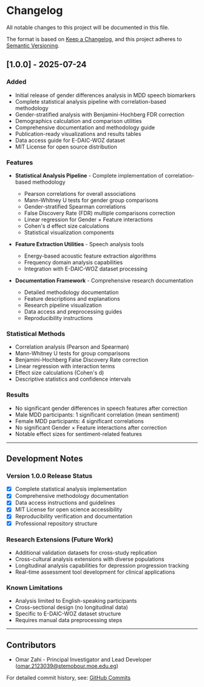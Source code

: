 # Changelog

All notable changes to this project will be documented in this file.

The format is based on [Keep a Changelog](https://keepachangelog.com/en/1.0.0/),
and this project adheres to [Semantic Versioning](https://semver.org/spec/v2.0.0.html).

## [1.0.0] - 2025-07-24

### Added
- Initial release of gender differences analysis in MDD speech biomarkers
- Complete statistical analysis pipeline with correlation-based methodology
- Gender-stratified analysis with Benjamini-Hochberg FDR correction
- Demographics calculation and comparison utilities
- Comprehensive documentation and methodology guide
- Publication-ready visualizations and results tables
- Data access guide for E-DAIC-WOZ dataset
- MIT License for open source distribution

### Features
- **Statistical Analysis Pipeline** - Complete implementation of correlation-based methodology
  - Pearson correlations for overall associations
  - Mann-Whitney U tests for gender group comparisons
  - Gender-stratified Spearman correlations
  - False Discovery Rate (FDR) multiple comparisons correction
  - Linear regression for Gender × Feature interactions
  - Cohen's d effect size calculations
  - Statistical visualization components

- **Feature Extraction Utilities** - Speech analysis tools
  - Energy-based acoustic feature extraction algorithms
  - Frequency domain analysis capabilities
  - Integration with E-DAIC-WOZ dataset processing

- **Documentation Framework** - Comprehensive research documentation
  - Detailed methodology documentation
  - Feature descriptions and explanations
  - Research pipeline visualization
  - Data access and preprocessing guides
  - Reproducibility instructions

### Statistical Methods
- Correlation analysis (Pearson and Spearman)
- Mann-Whitney U tests for group comparisons
- Benjamini-Hochberg False Discovery Rate correction
- Linear regression with interaction terms
- Effect size calculations (Cohen's d)
- Descriptive statistics and confidence intervals

### Results
- No significant gender differences in speech features after correction
- Male MDD participants: 1 significant correlation (mean sentiment)
- Female MDD participants: 4 significant correlations
- No significant Gender × Feature interactions after correction
- Notable effect sizes for sentiment-related features

---

## Development Notes

### Version 1.0.0 Release Status
- [x] Complete statistical analysis implementation
- [x] Comprehensive methodology documentation
- [x] Data access instructions and guidelines
- [x] MIT License for open science accessibility
- [x] Reproducibility verification and documentation
- [x] Professional repository structure

### Research Extensions (Future Work)
- Additional validation datasets for cross-study replication
- Cross-cultural analysis extensions with diverse populations
- Longitudinal analysis capabilities for depression progression tracking
- Real-time assessment tool development for clinical applications

### Known Limitations
- Analysis limited to English-speaking participants
- Cross-sectional design (no longitudinal data)
- Specific to E-DAIC-WOZ dataset structure
- Requires manual data preprocessing steps

---

## Contributors
- Omar Zahi - Principal Investigator and Lead Developer ([omar.2123039@stemobour.moe.edu.eg](mailto:omar.2123039@stemobour.moe.edu.eg))

For detailed commit history, see: [GitHub Commits](https://github.com/OmarZahi/mdd-gender-speech-analysis/commits/main)

